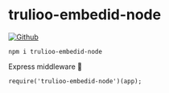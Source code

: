 # trulioo-embedid-node

[![Github](https://github.com/Trulioo/trulioo-embedid-node/workflows/Build/badge.svg)](https://github.com/Trulioo/trulioo-embedid-node/workflows/Build/badge.svg)

`npm i trulioo-embedid-node`

Express middleware 🚀

```
require('trulioo-embedid-node')(app);
```
